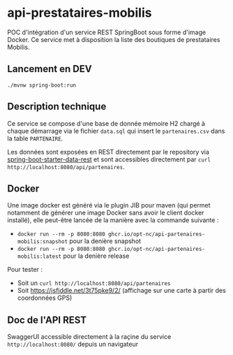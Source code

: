 # api-prestataires-mobilis

POC d'intégration d'un service REST SpringBoot sous forme d'image Docker.
Ce service met à disposition la liste des boutiques de prestataires Mobilis.

## Lancement en DEV

`./mvnw spring-boot:run`

## Description technique

Ce service se compose d'une base de donnée mémoire H2 chargé à chaque démarrage via le fichier `data.sql` qui insert le 
`partenaires.csv` dans la table `PARTENAIRE`.

Les données sont exposées en REST directement par le repository via [spring-boot-starter-data-rest](https://docs.spring.io/spring-data/rest/docs/current/reference/htm) et sont accessibles directement par `curl http://localhost:8080/api/partenaires`.

## Docker

Une image docker est généré via le plugin JIB pour maven (qui permet notamment de générer une image Docker sans avoir le client docker installé), elle peut-être lancée de la manière avec la commande suivante :
- `docker run --rm -p 8080:8080 ghcr.io/opt-nc/api-partenaires-mobilis:snapshot` pour la denière snapshot
- `docker run --rm -p 8080:8080 ghcr.io/opt-nc/api-partenaires-mobilis:latest` pour la denière release

Pour tester :
- Soit un `curl http://localhost:8080/api/partenaires`
- Soit https://jsfiddle.net/3t75pke9/2/ (affichage sur une carte à partir des coordonnées GPS)

## Doc de l'API REST

SwaggerUI accessible directement à la raçine du service `http://localhost:8080/` depuis un navigateur
